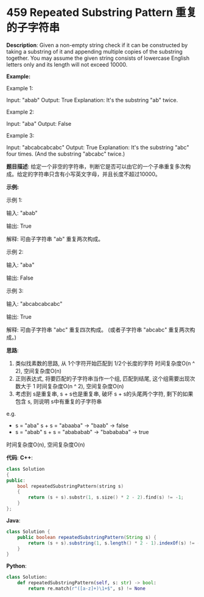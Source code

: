 # 459 Repeated Substring Pattern 重复的子字符串

__Description__:
Given a non-empty string check if it can be constructed by taking a substring of it and appending multiple copies of the substring together. You may assume the given string consists of lowercase English letters only and its length will not exceed 10000.

__Example:__

Example 1:

Input: "abab"
Output: True
Explanation: It's the substring "ab" twice.

Example 2:

Input: "aba"
Output: False

Example 3:

Input: "abcabcabcabc"
Output: True
Explanation: It's the substring "abc" four times. (And the substring "abcabc" twice.)

__题目描述__:
给定一个非空的字符串，判断它是否可以由它的一个子串重复多次构成。给定的字符串只含有小写英文字母，并且长度不超过10000。

__示例:__

示例 1:

输入: "abab"

输出: True

解释: 可由子字符串 "ab" 重复两次构成。

示例 2:

输入: "aba"

输出: False

示例 3:

输入: "abcabcabcabc"

输出: True

解释: 可由子字符串 "abc" 重复四次构成。 (或者子字符串 "abcabc" 重复两次构成。)

__思路__:

1. 类似找素数的思路, 从 1个字符开始匹配到 1/2个长度的字符
时间复杂度O(n ^ 2), 空间复杂度O(n)
2. 正则表达式, 将要匹配的子字符串当作一个组, 匹配到结尾, 这个组需要出现次数大于 1
时间复杂度O(n ^ 2), 空间复杂度O(n)
3. 考虑到 s是重复串, s + s也是重复串, 破坏 s + s的头尾两个字符, 剩下的如果包含 s, 则说明 s中有重复的子字符串

e.g.

- s = "aba" s + s = "abaaba" -> "baab" -> false
- s = "abab" s + s = "abababab" -> "babababa" -> true

时间复杂度O(n), 空间复杂度O(n)

__代码__:
__C++__:

```C++
class Solution 
{
public:
    bool repeatedSubstringPattern(string s) 
    {
        return (s + s).substr(1, s.size() * 2 - 2).find(s) != -1;
    }
};
```

__Java__:

```Java
class Solution {
    public boolean repeatedSubstringPattern(String s) {
        return (s + s).substring(1, s.length() * 2 - 1).indexOf(s) != -1;
    }
}
```

__Python__:

```Python
class Solution:
    def repeatedSubstringPattern(self, s: str) -> bool:
        return re.match(r"([a-z]+)\1+$", s) != None
```
